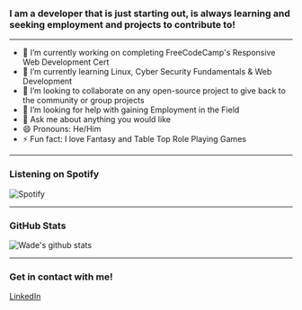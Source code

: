 ### I am a developer that is just starting out, is always learning and seeking employment and projects to contribute to!
---
- 🔭 I’m currently working on completing FreeCodeCamp's Responsive Web Development Cert
- 🌱 I’m currently learning Linux, Cyber Security Fundamentals & Web Development 
- 👯 I’m looking to collaborate on any open-source project to give back to the community or group projects
- 🤔 I’m looking for help with gaining Employment in the Field
- 💬 Ask me about anything you would like
- 😄 Pronouns: He/Him
- ⚡ Fun fact: I love Fantasy and Table Top Role Playing Games
- ---
### Listening on Spotify
![Spotify](https://novatorem-git-master.wade-roberts.vercel.app/api/spotify)

---
### GitHub Stats
![Wade's github stats](https://github-readme-stats-murex-five.vercel.app/api?username=Wade-Roberts&count_private=true&show_icons=true&theme=dracula&hide=stars)

---
### Get in contact with me!
[LinkedIn](https://www.linkedin.com/in/wade-roberts-development/)
